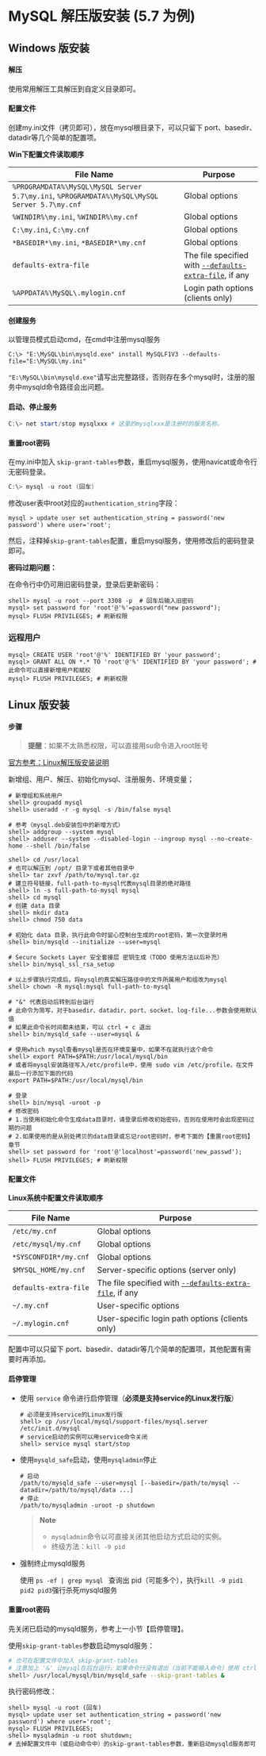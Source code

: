 # MySQL 解压版安装 (5.7 为例)

## Windows 版安装

#### 解压

使用常用解压工具解压到自定义目录即可。

#### 配置文件

创建my.ini文件（拷贝即可），放在mysql根目录下，可以只留下 port、basedir、datadir等几个简单的配置项。

**Win下配置文件读取顺序**

| File Name                                | Purpose                                  |
| ---------------------------------------- | ---------------------------------------- |
| `%PROGRAMDATA%\MySQL\MySQL Server 5.7\my.ini`, `%PROGRAMDATA%\MySQL\MySQL Server 5.7\my.cnf` | Global options                           |
| `%WINDIR%\my.ini`, `%WINDIR%\my.cnf`     | Global options                           |
| `C:\my.ini`, `C:\my.cnf`                 | Global options                           |
| `*BASEDIR*\my.ini`, `*BASEDIR*\my.cnf`   | Global options                           |
| `defaults-extra-file`                    | The file specified with [`--defaults-extra-file`](https://dev.mysql.com/doc/refman/5.7/en/option-file-options.html#option_general_defaults-extra-file), if any |
| `%APPDATA%\MySQL\.mylogin.cnf`           | Login path options (clients only)        |

#### 创建服务

以管理员模式启动cmd，在cmd中注册mysql服务


```shell
C:\> "E:\MySQL\bin\mysqld.exe" install MySQLF1V3 --defaults-file="E:\MySQL\my.ini"
```

`"E:\MySQL\bin\mysqld.exe"`请写出完整路径，否则存在多个mysql时，注册的服务中mysqld命令路径会出问题。

#### 启动、停止服务

````powershell
C:\> net start/stop mysqlxxx # 这里的mysqlxxx是注册时的服务名称。
````

#### 重置root密码

在my.ini中加入 `skip-grant-tables`参数，重启mysql服务，使用navicat或命令行无密码登录。

```powershell
C:\> mysql -u root (回车)
```

修改user表中root对应的`authentication_string`字段：

```mysql
mysql > update user set authentication_string = password('new password') where user='root';
```

然后，注释掉`skip-grant-tables`配置，重启mysql服务，使用修改后的密码登录即可。

**密码过期问题：**

在命令行中仍可用旧密码登录，登录后更新密码：

```shell
shell> mysql -u root --port 3308 -p  # 回车后输入旧密码
mysql> set password for 'root'@'%'=password("new password");
mysql> FLUSH PRIVILEGES; # 刷新权限
```

### 远程用户

```mysql
mysql> CREATE USER 'root'@'%' IDENTIFIED BY 'your password';
mysql> GRANT ALL ON *.* TO 'root'@'%' IDENTIFIED BY 'your password'; # 此命令可以直接新增用户和赋权
mysql> FLUSH PRIVILEGES; # 刷新权限
```

## Linux 版安装

#### 步骤

> **提醒**：如果不太熟悉权限，可以直接用su命令进入root账号

[官方参考：Linux解压版安装说明](https://dev.mysql.com/doc/refman/5.7/en/binary-installation.html)

新增组、用户、解压、初始化mysql、注册服务、环境变量；

```shell
# 新增组和系统用户
shell> groupadd mysql
shell> useradd -r -g mysql -s /bin/false mysql

# 参考（mysql.deb安装包中的新增方式）
shell> addgroup --system mysql
shell> adduser --system --disabled-login --ingroup mysql --no-create-home --shell /bin/false

shell> cd /usr/local
# 也可以解压到 /opt/ 目录下或者其他目录中
shell> tar zxvf /path/to/mysql.tar.gz
# 建立符号链接，full-path-to-mysql代表mysql目录的绝对路径
shell> ln -s full-path-to-mysql mysql
shell> cd mysql
# 创建 data 目录
shell> mkdir data
shell> chmod 750 data

# 初始化 data 目录，执行此命令时留心控制台生成的root密码，第一次登录时用
shell> bin/mysqld --initialize --user=mysql

# Secure Sockets Layer 安全套接层 密钥生成（TODO 使用方法以后补充）
shell> bin/mysql_ssl_rsa_setup

# 以上步骤执行完成后，将mysql的真实解压路径中的文件所属用户和组改为mysql
shell> chown -R mysql:mysql full-path-to-mysql

# "&" 代表启动后转到后台运行
# 此命令为简写，对于basedir、datadir、port、socket、log-file...参数会使用默认值
# 如果此命令长时间都未结束，可以 ctrl + c 退出
shell> bin/mysqld_safe --user=mysql &

# 使用which mysql查看mysql是否在环境变量中，如果不在就执行这个命令
shell> export PATH=$PATH:/usr/local/mysql/bin
# 或者将mysql安装路径写入/etc/profile中，使用 sudo vim /etc/profile，在文件最后一行添加下面的代码
export PATH=$PATH:/usr/local/mysql/bin

# 登录
shell> bin/mysql -uroot -p
# 修改密码
# 1.当使用初始化命令生成data目录时，请登录后修改初始密码，否则在使用时会出现密码过期的问题
# 2.如果使用的是从别处拷贝的data目录或忘记root密码时，参考下面的【重置root密码】 章节
shell> set password for 'root'@'localhost'=password('new_passwd');
shell> FLUSH PRIVILEGES; # 刷新权限
```

#### 配置文件

**Linux系统中配置文件读取顺序**

| File Name             | Purpose                                  |
| --------------------- | ---------------------------------------- |
| `/etc/my.cnf`         | Global options                           |
| `/etc/mysql/my.cnf`   | Global options                           |
| `*SYSCONFDIR*/my.cnf` | Global options                           |
| `$MYSQL_HOME/my.cnf`  | Server-specific options (server only)    |
| `defaults-extra-file` | The file specified with [`--defaults-extra-file`](https://dev.mysql.com/doc/refman/5.7/en/option-file-options.html#option_general_defaults-extra-file), if any |
| `~/.my.cnf`           | User-specific options                    |
| `~/.mylogin.cnf`      | User-specific login path options (clients only) |

配置中可以只留下 port、basedir、datadir等几个简单的配置项，其他配置有需要时再添加。

#### 启停管理

- 使用 `service` 命令进行启停管理（**必须是支持service的Linux发行版**）

  ```shell
  # 必须是支持service的Linux发行版
  shell> cp /usr/local/mysql/support-files/mysql.server /etc/init.d/mysql
  # service启动的实例可以用service命令关闭
  shell> service mysql start/stop
  ```

- 使用`mysqld_safe`启动，使用`mysqladmin`停止

  ```shell
  # 启动
  /path/to/mysqld_safe --user=mysql [--basedir=/path/to/mysql --datadir=/path/to/mysql/data ...]
  # 停止
  /path/to/mysqladmin -uroot -p shutdown
  ```

  > **Note**
  >
  > - `mysqladmin`命令以可直接关闭其他启动方式启动的实例。
  > - 终级方法：`kill -9 pid`

- 强制终止mysqld服务

  使用 `ps -ef | grep mysql ` 查询出 pid（可能多个），执行`kill -9 pid1 pid2 pid3`强行杀死mysqld服务

#### 重置root密码

先关闭已启动的mysqld服务，参考上一小节【启停管理】。

使用`skip-grant-tables`参数启动mysqld服务：

```sh
# 也可在配置文件中加入 skip-grant-tables 
# 注意加上 '&' 让mysql在后台运行，如果命令行没有退出（当前不能输入命令）使用 ctrl + d
shell> /usr/local/mysql/bin/mysqld_safe --skip-grant-tables &
```

执行密码修改：

```mysql
shell> mysql -u root (回车)
mysql> update user set authentication_string = password('new password') where user='root';
mysql> FLUSH PRIVILEGES;
shell> mysqladmin -u root shutdown;
# 去掉配置文件中（或启动命令中）的skip-grant-tables参数，重新启动mysqld服务即可
```

